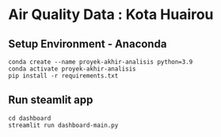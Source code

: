 # Air Quality Data : Kota Huairou

## Setup Environment - Anaconda
```
conda create --name proyek-akhir-analisis python=3.9
conda activate proyek-akhir-analisis
pip install -r requirements.txt
```

## Run steamlit app
```
cd dashboard
streamlit run dashboard-main.py
```
